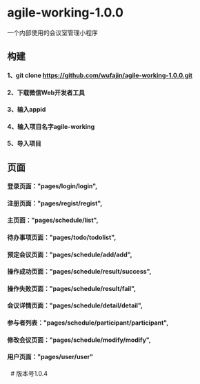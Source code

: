 # agile-working-1.0.0
一个内部使用的会议室管理小程序
## 构建
#### 1、git clone https://github.com/wufajin/agile-working-1.0.0.git
#### 2、下载微信Web开发者工具
#### 3、输入appid
#### 4、输入项目名字agile-working
#### 5、导入项目
## 页面
#### 登录页面："pages/login/login",
#### 注册页面："pages/regist/regist",
#### 主页面："pages/schedule/list",
#### 待办事项页面："pages/todo/todolist",
#### 预定会议页面："pages/schedule/add/add",
#### 操作成功页面："pages/schedule/result/success",
#### 操作失败页面："pages/schedule/result/fail",
#### 会议详情页面："pages/schedule/detail/detail",
#### 参与者列表："pages/schedule/participant/participant",
#### 修改会议页面："pages/schedule/modify/modify",
#### 用户页面："pages/user/user"
 
# 版本号1.0.4
